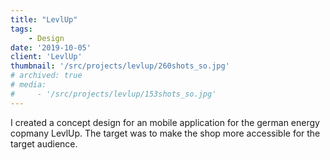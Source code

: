 ```yaml
---
title: "LevlUp"
tags: 
    - Design
date: '2019-10-05'
client: 'LevlUp'
thumbnail: '/src/projects/levlup/260shots_so.jpg'
# archived: true
# media:
#     - '/src/projects/levlup/153shots_so.jpg'
---
```


I created a concept design for an mobile application for the german energy copmany LevlUp. The target was to make the shop more accessible for the target audience.